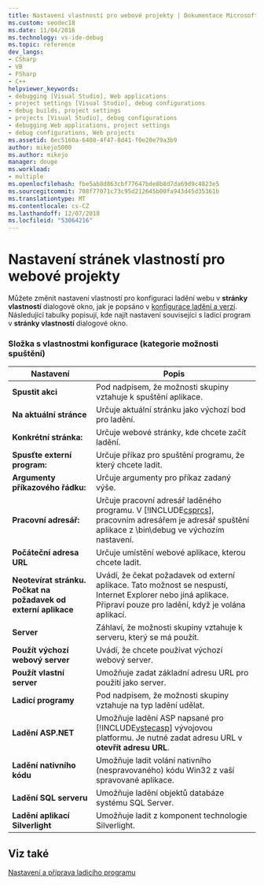 ```yaml
---
title: Nastavení vlastností pro webové projekty | Dokumentace Microsoftu
ms.custom: seodec18
ms.date: 11/04/2016
ms.technology: vs-ide-debug
ms.topic: reference
dev_langs:
- CSharp
- VB
- FSharp
- C++
helpviewer_keywords:
- debugging [Visual Studio], Web applications
- project settings [Visual Studio], debug configurations
- debug builds, project settings
- projects [Visual Studio], debug configurations
- debugging Web applications, project settings
- debug configurations, Web projects
ms.assetid: 8ec5160a-6408-4f47-8d41-f0e20e79a3b9
author: mikejo5000
ms.author: mikejo
manager: douge
ms.workload:
- multiple
ms.openlocfilehash: fbe5ab8d863cbf77647bde8b8d7da69d9c4823e5
ms.sourcegitcommit: 708f77071c73c95d212645b00fa943d45d35361b
ms.translationtype: MT
ms.contentlocale: cs-CZ
ms.lasthandoff: 12/07/2018
ms.locfileid: "53064216"
---
```

# <a name="property-pages-settings-for-web-projects"></a>Nastavení stránek vlastností pro webové projekty
Můžete změnit nastavení vlastností pro konfiguraci ladění webu v **stránky vlastností** dialogové okno, jak je popsáno v [konfigurace ladění a verzí](../debugger/how-to-set-debug-and-release-configurations.md). Následující tabulky popisují, kde najít nastavení související s ladicí program v **stránky vlastností** dialogové okno.  
  
### <a name="configuration-properties-folder-start-options-category"></a>Složka s vlastnostmi konfigurace (kategorie možnosti spuštění)  
  
| **Nastavení** | **Popis** |
| - | - |
| **Spustit akci** | Pod nadpisem, že možnosti skupiny vztahuje k spuštění aplikace. |
| **Na aktuální stránce** | Určuje aktuální stránku jako výchozí bod pro ladění. |
| **Konkrétní stránka:** | Určuje webové stránky, kde chcete začít ladění. |
| **Spusťte externí program:** | Určuje příkaz pro spuštění programu, že který chcete ladit. |
| **Argumenty příkazového řádku:** | Určuje argumenty pro příkaz zadaný výše. |
| **Pracovní adresář:** | Určuje pracovní adresář laděného programu. V [!INCLUDE[csprcs](../data-tools/includes/csprcs_md.md)], pracovním adresářem je adresář spuštění aplikace z \bin\debug ve výchozím nastavení. |
| **Počáteční adresa URL** | Určuje umístění webové aplikace, kterou chcete ladit. |
| **Neotevírat stránku. Počkat na požadavek od externí aplikace** | Uvádí, že čekat požadavek od externí aplikace. Tato možnost se nespustí, Internet Explorer nebo jiná aplikace. Připraví pouze pro ladění, když je volána aplikací. |
| **Server** | Záhlaví, že možnosti skupiny vztahuje k serveru, který se má použít. |
| **Použít výchozí webový server** | Uvádí, že chcete používat výchozí webový server. |
| **Použít vlastní server** | Umožňuje zadat základní adresu URL pro použití jako server. |
| **Ladicí programy** | Pod nadpisem, že možnosti skupiny vztahuje na typ ladění udělat. |
| **Ladění ASP.NET** | Umožňuje ladění ASP napsané pro [!INCLUDE[vstecasp](../code-quality/includes/vstecasp_md.md)] vývojovou platformu. Je nutné zadat adresu URL v **otevřít adresu URL**. |
| **Ladění nativního kódu** | Umožňuje ladit volání nativního (nespravovaného) kódu Win32 z vaší spravované aplikace. |
| **Ladění SQL serveru** | Umožňuje ladění objektů databáze systému SQL Server. |
| **Ladění aplikací Silverlight** | Umožňuje ladit z komponent technologie Silverlight. |
  
## <a name="see-also"></a>Viz také  
 [Nastavení a příprava ladicího programu](../debugger/debugger-settings-and-preparation.md)
